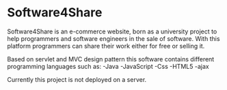 # Software4Share
Software4Share is an e-commerce website, born as a university project to help programmers and software engineers in the sale of software.
With this platform programmers can share their work either for free or selling it.

Based on servlet and MVC design pattern this software contains different programming languages such as:
-Java
-JavaScript
-Css
-HTML5
-ajax

Currently this project is not deployed on a server.
